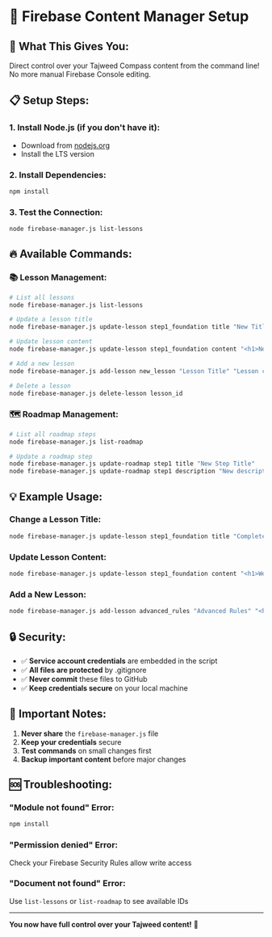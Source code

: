 # 🚀 Firebase Content Manager Setup

## **🎯 What This Gives You:**

Direct control over your Tajweed Compass content from the command line! No more manual Firebase Console editing.

## **📋 Setup Steps:**

### **1. Install Node.js (if you don't have it):**
- Download from [nodejs.org](https://nodejs.org/)
- Install the LTS version

### **2. Install Dependencies:**
```bash
npm install
```

### **3. Test the Connection:**
```bash
node firebase-manager.js list-lessons
```

## **🔥 Available Commands:**

### **📚 Lesson Management:**
```bash
# List all lessons
node firebase-manager.js list-lessons

# Update a lesson title
node firebase-manager.js update-lesson step1_foundation title "New Title"

# Update lesson content
node firebase-manager.js update-lesson step1_foundation content "<h1>New Content</h1>"

# Add a new lesson
node firebase-manager.js add-lesson new_lesson "Lesson Title" "Lesson content here"

# Delete a lesson
node firebase-manager.js delete-lesson lesson_id
```

### **🗺️ Roadmap Management:**
```bash
# List all roadmap steps
node firebase-manager.js list-roadmap

# Update a roadmap step
node firebase-manager.js update-roadmap step1 title "New Step Title"
node firebase-manager.js update-roadmap step1 description "New description"
```

## **💡 Example Usage:**

### **Change a Lesson Title:**
```bash
node firebase-manager.js update-lesson step1_foundation title "Complete Foundation Guide"
```

### **Update Lesson Content:**
```bash
node firebase-manager.js update-lesson step1_foundation content "<h1>Welcome to Tajweed</h1><p>This is the updated content...</p>"
```

### **Add a New Lesson:**
```bash
node firebase-manager.js add-lesson advanced_rules "Advanced Rules" "<h1>Advanced Tajweed Rules</h1><p>Learn the complex rules...</p>"
```

## **🔒 Security:**

- ✅ **Service account credentials** are embedded in the script
- ✅ **All files are protected** by .gitignore
- ✅ **Never commit** these files to GitHub
- ✅ **Keep credentials secure** on your local machine

## **🚨 Important Notes:**

1. **Never share** the `firebase-manager.js` file
2. **Keep your credentials** secure
3. **Test commands** on small changes first
4. **Backup important content** before major changes

## **🆘 Troubleshooting:**

### **"Module not found" Error:**
```bash
npm install
```

### **"Permission denied" Error:**
Check your Firebase Security Rules allow write access

### **"Document not found" Error:**
Use `list-lessons` or `list-roadmap` to see available IDs

---

**You now have full control over your Tajweed content!** 🎉
